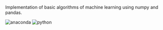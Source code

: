 Implementation of basic algorithms of machine learning using numpy and pandas.

![anaconda](https://user-images.githubusercontent.com/101211103/227785459-f1d792d5-eb05-4ccf-9a3f-af3f514d4dba.jpg)
![python](https://user-images.githubusercontent.com/101211103/227785480-7fd9b772-a01e-49e6-8347-8c1ff55fbf5b.png)

